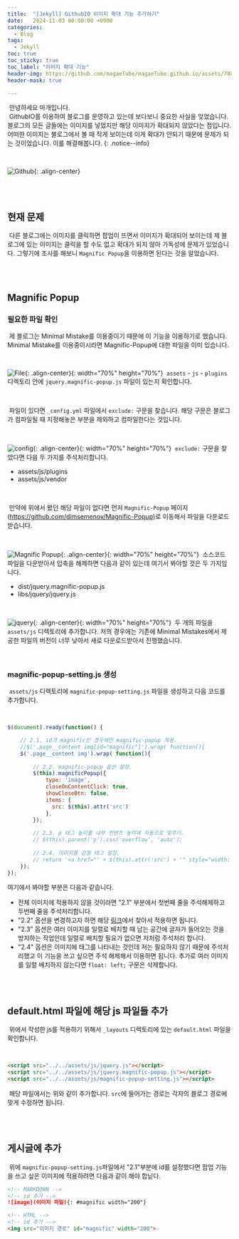 ```yaml
---
title:  "[Jekyll] GithubIO 이미지 확대 기능 추가하기"
date:   2024-11-03 00:00:00 +0900
categories:
  - Blog
tags:
  - Jekyll
toc: true
toc_sticky: true
toc_label: "이미지 확대 기능"
header-img: https://github.com/magaeTube/magaeTube.github.io/assets/78892113/33121d67-2121-4304-8bcc-a75ef78d592d
header-mask: true

---
```


&nbsp;안녕하세요 마개입니다.  
&nbsp;GithubIO를 이용하여 블로그를 운영하고 있는데 보다보니 중요한 사실을 잊었습니다. 블로그의 모든 글들에는 이미지를 넣었지만 해당 이미지가 확대되지 않았다는 점입니다. 어떠한 이미지는 블로그에서 볼 때 작게 보이는데 이게 확대가 안되기 때문에 문제가 되는 것이었습니다. 이를 해결해봅니다.
{: .notice--info}

<br>

![Github](https://github.com/user-attachments/assets/adef3fc3-b582-451e-b53c-83fb00ed0f68){: .align-center}

<br><br>

## 현재 문제
&nbsp;다른 블로그에는 이미지를 클릭하면 팝업이 뜨면서 이미지가 확대되어 보이는데 제 블로그에 있는 이미지는 클릭을 할 수도 없고 확대가 되지 않아 가독성에 문제가 있었습니다. 그렇기에 조사를 해보니 `Magnific Popup`을 이용하면 된다는 것을 알았습니다.

<br><br>

## Magnific Popup
### 필요한 파일 확인
&nbsp;제 블로그는 Minimal Mistake를 이용중이기 때문에 이 기능을 이용하기로 했습니다. Minimal Mistake를 이용중이시라면 Magnific-Popup에 대한 파일을 이미 있습니다. 

<br>

![File](https://github.com/user-attachments/assets/9a6d0ad8-ed56-4eb6-ab88-be7e896209d2){: .align-center}{: width="70%" height="70%"}
&nbsp;`assets` - `js` - `plugins` 디렉토리 안에 `jquery.magnific-popup.js` 파일이 있는지 확인합니다.

<br>

&nbsp;파일이 있다면 `_config.yml` 파일에서 `exclude:` 구문을 찾습니다. 해당 구문은 블로그가 컴파일될 때 지정해놓은 부분을 제외하고 컴파일한다는 것입니다.

<br>

![config](https://github.com/user-attachments/assets/86c00c11-839a-4823-a6af-9bad850ed7d8){: .align-center}{: width="70%" height="70%"}
&nbsp;`exclude:` 구문을 찾았다면 다음 두 가지를 주석처리합니다.
* assets/js/plugins
* assets/js/vendor

<br>

&nbsp;만약에 위에서 봤던 해당 파일이 없다면 먼저 `Magnific-Popup` 페이지 (<a href="https://github.com/dimsemenov/Magnific-Popup">https://github.com/dimsemenov/Magnific-Popup</a>)로 이동해서 파일을 다운로드 받습니다.

<br>

![Magnific Popup](https://github.com/user-attachments/assets/8c2e4d66-7403-45ed-acdc-64222be8e2d4){: .align-center}{: width="70%" height="70%"}
&nbsp;소스코드 파일을 다운받아서 압축을 해제하면 다음과 같이 있는데 여기서 봐야할 것은 두 가지입니다.
* dist/jquery.magnific-popup.js
* libs/jquery/jquery.js

<br>

![jquery](https://github.com/user-attachments/assets/733590ff-41e9-4e01-8ff7-5a0953771756){: .align-center}{: width="70%" height="70%"}
&nbsp;두 개의 파일을 `assets/js` 디렉토리에 추가합니다. 저의 경우에는 기존에 Minimal Mistakes에서 제공한 파일의 버전이 너무 낮아서 새로 다운로드받아서 진행했습니다.

<br>

### magnific-popup-setting.js 생성
&nbsp;`assets/js` 디렉토리에 `magnific-popup-setting.js` 파일을 생성하고 다음 코드를 추가합니다.

<br>

```javascript
$(document).ready(function() {

    // 2.1. id가 magnific인 경우에만 magnific-popup 적용.
    //$('.page__content img[id="magnific"]').wrap( function(){
    $('.page__content img').wrap( function(){
		
        // 2.2. magnific-popup 옵션 설정.
        $(this).magnificPopup({
            type: 'image',
            closeOnContentClick: true,
            showCloseBtn: false,
            items: {
              src: $(this).attr('src')
            },
        });
				
        // 2.3. p 태그 높이를 내부 컨텐츠 높이에 자동으로 맞추기.
        // $(this).parent('p').css('overflow', 'auto');
				
        // 2.4. 이미지를 감쌀 태그 설정.
        // return '<a href="' + $(this).attr('src') + '" style="width:' + $(this).attr('width') +'px; float: left;"><figure> </figure>' + '<figcaption style="text-align: center;" class="caption">' + $(this).attr('alt') + '</figcaption>' + '</a>';
    });
});
```
여기에서 봐야할 부분은 다음과 같습니다.
* 전체 이미지에 적용하지 않을 것이라면 "2.1" 부분에서 첫번째 줄을 주석해제하고 두번째 줄을 주석처리합니다.
* "2.2" 옵션을 변경하고자 하면 해당 <a href="https://dimsemenov.com/plugins/magnific-popup/documentation.html#options">링크</a>에서 찾아서 적용하면 됩니다.
* "2.3" 옵션은 여러 이미지를 일렬로 배치할 때 남는 공간에 글자가 들어오는 것을 방지하는 작업인데 일렬로 배치할 필요가 없으면 저처럼 주석처리 합니다.
* "2.4" 옵션은 이미지에 태그를 나타내는 것인데 저는 필요하지 않기 때문에 주석처리했고 이 기능을 쓰고 싶으면 주석 해제해서 이용하면 됩니다. 추가로 여러 이미지를 일렬 배치하지 않는다면 `float: left;` 구문은 삭제합니다.

<br><br>

## default.html 파일에 해당 js 파일들 추가
&nbsp;위에서 작성한 js를 적용하기 위해서 `_layouts` 디렉토리에 있는 `default.html` 파일을 확인합니다.

<br>

```html
<script src="../../assets/js/jquery.js"></script>
<script src="../../assets/js/jquery.magnific-popup.js"></script>
<script src="../../assets/js/magnific-popup-setting.js"></script>
```
&nbsp;해당 파일에서는 위와 같이 추가합니다. `src`에 들어가는 경로는 각자의 블로그 경로에 맞게 수정하면 됩니다.

<br><br>

## 게시글에 추가
&nbsp;위에 `magnific-popup-setting.js`파일에서 "2.1"부분에 id를 설정했다면 팝업 기능을 쓰고 싶은 이미지에 적용하려면 다음과 같이 해야 합닏다.

```markdown
<!-- MARKDOWN -->
<!-- id 추가 -->
![image](이미지 파일){: #magnific width="200"}
```

```html
<!-- HTML -->
<!-- id 추가 -->
<img src="이미지 경로" id="magnific" width="200">
```